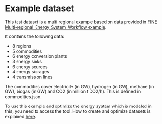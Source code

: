 # Example dataset
This test dataset is a multi regional example based on data provided in 
[FINE Multi-regional_Energy_System_Workflow example](https://github.com/FZJ-IEK3-VSA/FINE/tree/master/examples/Multi-regional_Energy_System_Workflow/InputData/SpatialData).

It contains the following data:
- 8 regions
- 5 commodities
- 6 energy conversion plants
- 3 energy sinks
- 6 energy sources
- 4 energy storages
- 4 transmission lines

The commodities cover electricity (in GW), hydrogen (in GW), methane (in GW), biogas (in GW) and CO2 (in million t CO2/h). This is defined in commodities.json.

To use this example and optimize the energy system which is modeled in this, you need to access the tool. How to create and optimize datasets is explained [here](https://nowum.github.io/EnSysMod/userguide/dataset.html#create-a-new-dataset).
